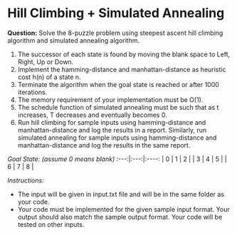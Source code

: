 # Hill Climbing + Simulated Annealing

**Question:** Solve the 8-puzzle problem using steepest ascent hill climbing algorithm and
simulated annealing algorithm.
1. The successor of each state is found by moving the blank space to Left, Right, Up or Down.
2. Implement the hamming-distance and manhattan-distance as heuristic cost h(n) of a state n.
3. Terminate the algorithm when the goal state is reached or after 1000 iterations.
4. The memory requirement of your implementation must be O(1).
5. The schedule function of simulated annealing must be such that as t increases, T decreases and eventually becomes 0.
6. Run hill climbing for sample inputs using hamming-distance and manhattan-distance and log the results in a report. Similarly, run simulated annealing for sample inputs using hamming-distance and manhattan-distance and log the results in the same report.

*Goal State: (assume 0 means blank)*
:---:|:---:|:----:
| 0 | 1 | 2 |
| 3 | 4 | 5 |
| 6 | 7 | 8 |

*Instructions:*
- The input will be given in input.txt file and will be in the same folder as your code.
- Your code must be implemented for the given sample input format. Your output should also match the sample output format. Your code will be tested on other inputs.